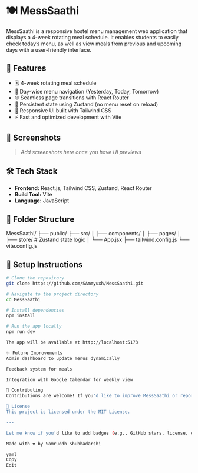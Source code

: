 # 🍽️ MessSaathi

MessSaathi is a responsive hostel menu management web application that displays a 4-week rotating meal schedule. It enables students to easily check today’s menu, as well as view meals from previous and upcoming days with a user-friendly interface.

## 🚀 Features

- 🗓️ 4-week rotating meal schedule
- 📆 Day-wise menu navigation (Yesterday, Today, Tomorrow)
- 🌐 Seamless page transitions with React Router
- 💾 Persistent state using Zustand (no menu reset on reload)
- 🎨 Responsive UI built with Tailwind CSS
- ⚡ Fast and optimized development with Vite

## 📸 Screenshots

> _Add screenshots here once you have UI previews_

## 🛠️ Tech Stack

- **Frontend:** React.js, Tailwind CSS, Zustand, React Router
- **Build Tool:** Vite
- **Language:** JavaScript

## 📁 Folder Structure

MessSaathi/
├── public/
├── src/
│ ├── components/
│ ├── pages/
│ ├── store/ # Zustand state logic
│ └── App.jsx
├── tailwind.config.js
└── vite.config.js

## 🔧 Setup Instructions

```bash
# Clone the repository
git clone https://github.com/SAmmyuxh/MessSaathi.git

# Navigate to the project directory
cd MessSaathi

# Install dependencies
npm install

# Run the app locally
npm run dev

The app will be available at http://localhost:5173

✨ Future Improvements
Admin dashboard to update menus dynamically

Feedback system for meals

Integration with Google Calendar for weekly view

🤝 Contributing
Contributions are welcome! If you'd like to improve MessSaathi or report issues, feel free to open an issue or submit a pull request.

📜 License
This project is licensed under the MIT License.

---

Let me know if you'd like to add badges (e.g., GitHub stars, license, or tech stack), or convert it into a `README.pdf` for portfolio/demo submission!

Made with ❤️ by Samruddh Shubhadarshi

yaml
Copy
Edit

